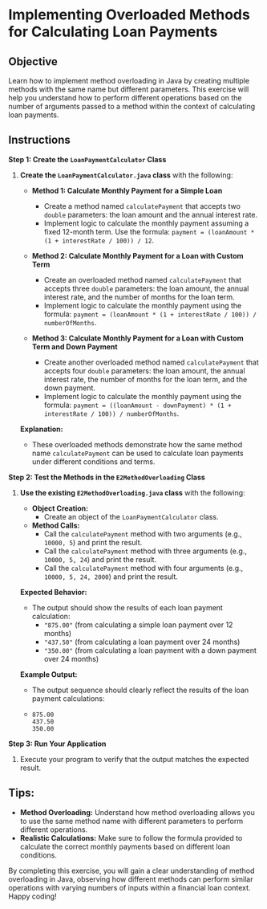 # Implementing Overloaded Methods for Calculating Loan Payments

## Objective
Learn how to implement method overloading in Java by creating multiple methods with the same name but different parameters. This exercise will help you understand how to perform different operations based on the number of arguments passed to a method within the context of calculating loan payments.

## Instructions

**Step 1: Create the `LoanPaymentCalculator` Class**

1. **Create the `LoanPaymentCalculator.java` class** with the following:
    - **Method 1: Calculate Monthly Payment for a Simple Loan**
        - Create a method named `calculatePayment` that accepts two `double` parameters: the loan amount and the annual interest rate.
        - Implement logic to calculate the monthly payment assuming a fixed 12-month term. Use the formula: `payment = (loanAmount * (1 + interestRate / 100)) / 12`.

    - **Method 2: Calculate Monthly Payment for a Loan with Custom Term**
        - Create an overloaded method named `calculatePayment` that accepts three `double` parameters: the loan amount, the annual interest rate, and the number of months for the loan term.
        - Implement logic to calculate the monthly payment using the formula: `payment = (loanAmount * (1 + interestRate / 100)) / numberOfMonths`.

    - **Method 3: Calculate Monthly Payment for a Loan with Custom Term and Down Payment**
        - Create another overloaded method named `calculatePayment` that accepts four `double` parameters: the loan amount, the annual interest rate, the number of months for the loan term, and the down payment.
        - Implement logic to calculate the monthly payment using the formula: `payment = ((loanAmount - downPayment) * (1 + interestRate / 100)) / numberOfMonths`.

   **Explanation:**
    - These overloaded methods demonstrate how the same method name `calculatePayment` can be used to calculate loan payments under different conditions and terms.

**Step 2: Test the Methods in the `E2MethodOverloading` Class**

1. **Use the existing `E2MethodOverloading.java` class** with the following:
    - **Object Creation:**
        - Create an object of the `LoanPaymentCalculator` class.
    - **Method Calls:**
        - Call the `calculatePayment` method with two arguments (e.g., `10000, 5`) and print the result.
        - Call the `calculatePayment` method with three arguments (e.g., `10000, 5, 24`) and print the result.
        - Call the `calculatePayment` method with four arguments (e.g., `10000, 5, 24, 2000`) and print the result.

   **Expected Behavior:**
    - The output should show the results of each loan payment calculation:
        - `"875.00"` (from calculating a simple loan payment over 12 months)
        - `"437.50"` (from calculating a loan payment over 24 months)
        - `"350.00"` (from calculating a loan payment with a down payment over 24 months)

   **Example Output:**
    - The output sequence should clearly reflect the results of the loan payment calculations:
    - ```
      875.00
      437.50
      350.00
      ```

**Step 3: Run Your Application**

1. Execute your program to verify that the output matches the expected result.

## Tips:

- **Method Overloading:** Understand how method overloading allows you to use the same method name with different parameters to perform different operations.
- **Realistic Calculations:** Make sure to follow the formula provided to calculate the correct monthly payments based on different loan conditions.

By completing this exercise, you will gain a clear understanding of method overloading in Java, observing how different methods can perform similar operations with varying numbers of inputs within a financial loan context. Happy coding!
